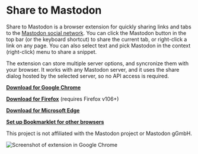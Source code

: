 # Share to Mastodon

Share to Mastodon is a browser extension for quickly sharing links and tabs to the [Mastodon social network](https://joinmastodon.org/). You can click the Mastodon button in the top bar (or the keyboard shortcut) to share the current tab, or right-click a link on any page. You can also select text and pick Mastodon in the context (right-click) menu to share a snippet.

The extension can store multiple server options, and syncronize them with your browser. It works with any Mastodon server, and it uses the share dialog hosted by the selected server, so no API access is required.

**[Download for Google Chrome](https://chrome.google.com/webstore/detail/bibnjflclpdmbbcncejifemmbggkcjde)**

**[Download for Firefox](https://addons.mozilla.org/en-US/firefox/addon/share-to-mastodon/)** (requires Firefox v106+)

**[Download for Microsoft Edge](https://microsoftedge.microsoft.com/addons/detail/share-to-mastodon/ppgabkpkgkkcejnnmgckomgfdeanejnc)**

**[Set up Bookmarklet for other browsers](BOOKMARKLET.md)**

This project is not affiliated with the Mastodon project or Mastodon gGmbH.

![Screenshot of extension in Google Chrome](https://i.imgur.com/vKexj06.png)
